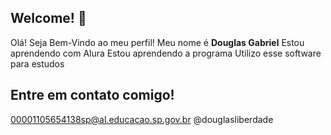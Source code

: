 ## Welcome! 💬
Olá! Seja Bem-Vindo ao meu perfil!
Meu nome é **Douglas Gabriel**
  Estou aprendendo com Alura
  Estou aprendendo a programa
  Utilizo esse software para estudos
## Entre em contato comigo!
00001105654138sp@al.educacao.sp.gov.br
@douglasliberdade

<!--
**douglasliberdade/douglasliberdade** is a ✨ _special_ ✨ repository because its `README.md` (this file) appears on your GitHub profile.

Here are some ideas to get you started:

- 🔭 I’m currently working on ...
- 🌱 I’m currently learning ...
- 👯 I’m looking to collaborate on ...
- 🤔 I’m looking for help with ...
- 💬 Ask me about ...
- 📫 How to reach me: ...
- 😄 Pronouns: ...
- ⚡ Fun fact: ...
-->
